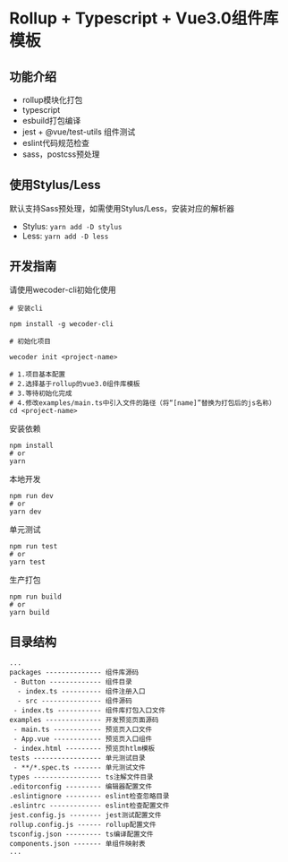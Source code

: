 # Rollup + Typescript + Vue3.0组件库模板

## 功能介绍
-	rollup模块化打包
-	typescript
-	esbuild打包编译
-	jest + @vue/test-utils 组件测试
-	eslint代码规范检查
-	sass，postcss预处理

## 使用Stylus/Less
默认支持Sass预处理，如需使用Stylus/Less，安装对应的解析器
-	Stylus: `yarn add -D stylus`
- Less: `yarn add -D less`
## 开发指南
请使用wecoder-cli初始化使用
```
# 安装cli

npm install -g wecoder-cli

# 初始化项目

wecoder init <project-name>

# 1.项目基本配置
# 2.选择基于rollup的vue3.0组件库模板
# 3.等待初始化完成
# 4.修改examples/main.ts中引入文件的路径（将“[name]”替换为打包后的js名称）
cd <project-name>
```

安装依赖
```
npm install
# or
yarn
```

本地开发
```
npm run dev
# or
yarn dev
```

单元测试
```
npm run test
# or
yarn test
```

生产打包
```
npm run build
# or
yarn build
```

## 目录结构
```
...
packages -------------- 组件库源码
 - Button ------------- 组件目录
  - index.ts ---------- 组件注册入口
  - src --------------- 组件源码
 - index.ts ----------- 组件库打包入口文件
examples -------------- 开发预览页面源码
 - main.ts ------------ 预览页入口文件
 - App.vue ------------ 预览页入口组件
 - index.html --------- 预览页htlm模板
tests ----------------- 单元测试目录
 - **/*.spec.ts ------- 单元测试文件
types ----------------- ts注解文件目录
.editorconfig --------- 编辑器配置文件
.eslintignore --------- eslint检查忽略目录
.eslintrc ------------- eslint检查配置文件
jest.config.js -------- jest测试配置文件
rollup.config.js ------ rollup配置文件
tsconfig.json --------- ts编译配置文件
components.json ------- 单组件映射表
...
```

